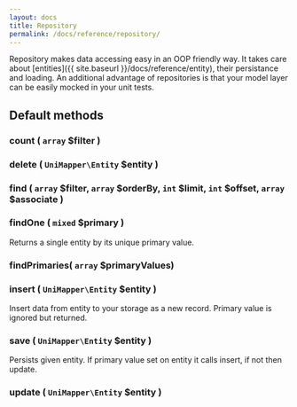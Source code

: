```yaml
---
layout: docs
title: Repository
permalink: /docs/reference/repository/
---
```


Repository makes data accessing easy in an OOP friendly way. It takes care about [entities]({{ site.baseurl }}/docs/reference/entity), their persistance and loading. An additional advantage of repositories is that your model layer can be easily mocked in your unit tests.

## Default methods

### count ( `array` $filter )

### delete ( `UniMapper\Entity` $entity )

### find ( `array` $filter, `array` $orderBy, `int` $limit, `int` $offset, `array` $associate )

### findOne ( `mixed` $primary )
Returns a single entity by its unique primary value.

### findPrimaries( `array` $primaryValues)

### insert ( `UniMapper\Entity` $entity )
Insert data from entity to your storage as a new record. Primary value is ignored but returned.

### save ( `UniMapper\Entity` $entity )
Persists given entity. If primary value set on entity it calls insert, if not then update.

### update ( `UniMapper\Entity` $entity )